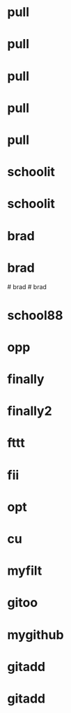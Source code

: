 # pull
# pull
# pull
# pull
# pull
# schoolit
# schoolit
# brad
# brad
#   b r a d  
 # brad
# school88
# opp
# finally
# finally2
# fttt
# fii
# opt
# cu
# myfilt
# gitoo
# mygithub
# gitadd
# gitadd
